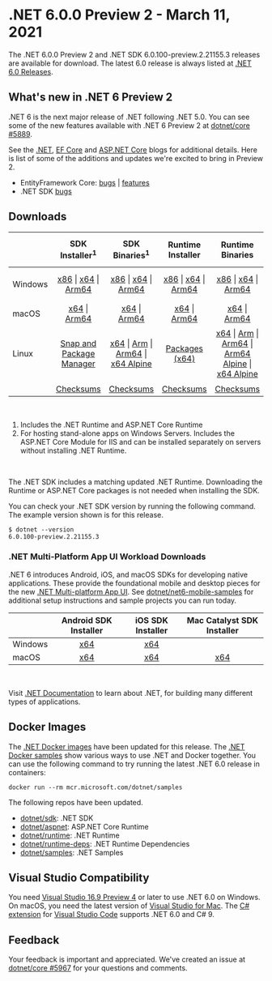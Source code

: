 # .NET 6.0.0 Preview 2 - March 11, 2021

The .NET 6.0.0 Preview 2 and .NET SDK 6.0.100-preview.2.21155.3 releases are available for download. The latest 6.0 release is always listed at [.NET 6.0 Releases](../README.md).

## What's new in .NET 6 Preview 2

.NET 6 is the next major release of .NET following .NET 5.0. You can see some of the new features available with .NET 6 Preview 2 at [dotnet/core #5889](https://github.com/dotnet/core/issues/5889).

See the [.NET][dotnet-blog], [EF Core][ef-blog] and [ASP.NET Core][aspnet-blog] blogs for additional details.
Here is list of some of the additions and updates we're excited to bring in Preview 2. 

* EntityFramework Core: [bugs][ef_bugs] | [features][ef_features]
* .NET SDK [bugs][sdk_bugs]

## Downloads

|           | SDK Installer<sup>1</sup>                        | SDK Binaries<sup>1</sup>                 | Runtime Installer                                        | Runtime Binaries                                 | ASP.NET Core Runtime           |Windows Desktop Runtime          |
| --------- | :------------------------------------------:     | :----------------------:                 | :---------------------------:                            | :-------------------------:                      | :-----------------:            | :-----------------:            |
| Windows   | [x86][dotnet-sdk-win-x86.exe] \| [x64][dotnet-sdk-win-x64.exe] \| [Arm64][dotnet-sdk-win-arm64.exe] | [x86][dotnet-sdk-win-x86.zip] \| [x64][dotnet-sdk-win-x64.zip] \|  [Arm64][dotnet-sdk-win-arm64.zip] | [x86][dotnet-runtime-win-x86.exe] \| [x64][dotnet-runtime-win-x64.exe] \| [Arm64][dotnet-runtime-win-arm64.exe] | [x86][dotnet-runtime-win-x86.zip] \| [x64][dotnet-runtime-win-x64.zip] \| [Arm64][dotnet-runtime-win-arm64.zip] | [x86][aspnetcore-runtime-win-x86.exe] \| [x64][aspnetcore-runtime-win-x64.exe] \|<br> [Hosting Bundle][dotnet-hosting-win.exe]<sup>2</sup> | [x86][windowsdesktop-runtime-win-x86.exe] \| [x64][windowsdesktop-runtime-win-x64.exe] \| [Arm64][windowsdesktop-runtime-win-Arm64.exe] |
| macOS     | [x64][dotnet-sdk-osx-x64.pkg] \| [Arm64][dotnet-sdk-osx-arm64.pkg] | [x64][dotnet-sdk-osx-x64.tar.gz]  \| [Arm64][dotnet-sdk-osx-arm64.tar.gz]  | [x64][dotnet-runtime-osx-x64.pkg] \| [Arm64][dotnet-runtime-osx-Arm64.pkg] | [x64][dotnet-runtime-osx-x64.tar.gz] \| [Arm64][dotnet-runtime-osx-Arm64.tar.gz] | [x64][aspnetcore-runtime-osx-x64.tar.gz] \| [Arm64][aspnetcore-runtime-osx-Arm64.tar.gz]  | - |<sup>1</sup>
| Linux     |  [Snap and Package Manager](6.0.0-preview.2-install-instructions.md) | [x64][dotnet-sdk-linux-x64.tar.gz] \| [Arm][dotnet-sdk-linux-arm.tar.gz] \| [Arm64][dotnet-sdk-linux-arm64.tar.gz] \| [x64 Alpine][dotnet-sdk-linux-musl-x64.tar.gz] | [Packages (x64)][linux-packages] | [x64][dotnet-runtime-linux-x64.tar.gz] \| [Arm][dotnet-runtime-linux-arm.tar.gz] \| [Arm64][dotnet-runtime-linux-arm64.tar.gz] \| [Arm64 Alpine][dotnet-runtime-linux-musl-arm64.tar.gz] \| [x64 Alpine][dotnet-runtime-linux-musl-x64.tar.gz] | [x64][aspnetcore-runtime-linux-x64.tar.gz]<sup>1</sup>  \| [Arm][aspnetcore-runtime-linux-arm.tar.gz] \| [Arm64][aspnetcore-runtime-linux-arm64.tar.gz]<sup>1</sup>  \| [x64 Alpine][aspnetcore-runtime-linux-musl-x64.tar.gz] \| [Arm64 Alpine][aspnetcore-runtime-linux-musl-arm64.tar.gz] | - | <sup>1</sup> |
|  | [Checksums][checksums-sdk]                             | [Checksums][checksums-sdk]                                      | [Checksums][checksums-runtime]                             | [Checksums][checksums-runtime]  | [Checksums][checksums-runtime]  | [Checksums][checksums-runtime]

</br>

1. Includes the .NET Runtime and ASP.NET Core Runtime
2. For hosting stand-alone apps on Windows Servers. Includes the ASP.NET Core Module for IIS and can be installed separately on servers without installing .NET Runtime.

</br>

The .NET SDK includes a matching updated .NET Runtime. Downloading the Runtime or ASP.NET Core packages is not needed when installing the SDK.

You can check your .NET SDK version by running the following command. The example version shown is for this release.

```console
$ dotnet --version
6.0.100-preview.2.21155.3
```

### .NET Multi-Platform App UI Workload Downloads

.NET 6 introduces Android, iOS, and macOS SDKs for developing native applications. These provide the foundational mobile and desktop pieces for the new [.NET Multi-platform App UI](https://github.com/dotnet/maui). See [dotnet/net6-mobile-samples](https://github.com/dotnet/net6-mobile-samples) for additional setup instructions and sample projects you can run today.

|           | Android SDK Installer                        | iOS SDK Installer                 | Mac Catalyst SDK Installer                 | 
| --------- | :------------------------------------------:     | :----------------------:                 | :----------------------:                 |
| Windows   | [x64][android-win] | [x64][ios-win]  | |
| macOS   | [x64][android-mac] | [x64][ios-mac]  | [x64][maccatalyst-mac]  |

</br>

Visit [.NET Documentation](https://docs.microsoft.com/dotnet/core/) to learn about .NET, for building many different types of applications.


## Docker Images

The [.NET Docker images](https://hub.docker.com/_/microsoft-dotnet) have been updated for this release. The [.NET Docker samples](https://github.com/dotnet/dotnet-docker/blob/master/samples/README.md) show various ways to use .NET and Docker together. You can use the following command to try running the latest .NET 6.0 release in containers:

```console
docker run --rm mcr.microsoft.com/dotnet/samples
```

The following repos have been updated.

* [dotnet/sdk](https://hub.docker.com/_/microsoft-dotnet-sdk/): .NET SDK
* [dotnet/aspnet](https://hub.docker.com/_/microsoft-dotnet-aspnet/): ASP.NET Core Runtime
* [dotnet/runtime](https://hub.docker.com/_/microsoft-dotnet-runtime/): .NET Runtime
* [dotnet/runtime-deps](https://hub.docker.com/_/microsoft-dotnet-runtime-deps/): .NET Runtime Dependencies
* [dotnet/samples](https://hub.docker.com/_/microsoft-dotnet-samples/): .NET Samples

## Visual Studio Compatibility

You need [Visual Studio 16.9 Preview 4](https://visualstudio.microsoft.com) or later to use .NET 6.0 on Windows. On macOS, you need the latest version of [Visual Studio for Mac](https://visualstudio.microsoft.com/vs/mac/). The [C# extension](https://code.visualstudio.com/docs/languages/dotnet) for [Visual Studio Code](https://code.visualstudio.com/) supports .NET 6.0 and C# 9.


## Feedback

Your feedback is important and appreciated. We've created an issue at [dotnet/core #5967](https://github.com/dotnet/core/issues/5967) for your questions and comments.

[blob-runtime]: https://dotnetcli.blob.core.windows.net/dotnet/Runtime/
[blob-sdk]: https://dotnetcli.blob.core.windows.net/dotnet/Sdk/
[release-notes]: https://github.com/dotnet/core/blob/main/release-notes/6.0/preview/6.0.0-preview.2.md

[checksums-runtime]: https://dotnetcli.blob.core.windows.net/dotnet/checksums/6.0.0-preview.2-sha.txt
[checksums-sdk]: https://dotnetcli.blob.core.windows.net/dotnet/checksums/6.0.0-preview.2-sha.txt

[linux-install]: https://docs.microsoft.com/dotnet/core/install/linux
[linux-setup]: https://github.com/dotnet/core/blob/main/Documentation/linux-setup.md

[dotnet-blog]:  https://devblogs.microsoft.com/dotnet/announcing-net-6-preview-2/
[aspnet-blog]: https://devblogs.microsoft.com/aspnet/asp-net-core-updates-in-net-6-preview-2
[ef-blog]: https://devblogs.microsoft.com/dotnet/announcing-entity-framework-core-6-0-preview-2/
[ef_bugs]: https://github.com/dotnet/efcore/issues?q=is%3Aissue+milestone%3A6.0.0-preview2+is%3Aclosed+label%3Atype-bug
[ef_features]: https://github.com/dotnet/efcore/issues?q=is%3Aissue+milestone%3A6.0.0-preview2+is%3Aclosed+label%3Atype-enhancement

[aspnet_bugs]: https://github.com/aspnet/AspNetCore/issues?q=is%3Aissue+milestone%3A6.0.0-preview2+label%3ADone+label%3Abug
[aspnet_features]: https://github.com/aspnet/AspNetCore/issues?q=is%3Aissue+milestone%3A6.0.0-preview2+label%3ADone+label%3Aenhancement
[runtime_bugs]: https://github.com/dotnet/runtime/issues?utf8=%E2%9C%93&q=is%3Aissue+milestone%3A6.0+label%3Abug+
[runtime_features]: https://github.com/dotnet/runtime/issues?q=is%3Aissue+milestone%3A6.0+label%3Aenhancement

[sdk_bugs]: https://github.com/dotnet/sdk/issues?q=is%3Aissue+is%3Aclosed+milestone%3A6.0.1xx
[linux-packages]: 6.0.0-preview.2-install-instructions.md


[//]: # ( Runtime 6.0.0-preview.2.21154.6)
[dotnet-runtime-linux-arm.tar.gz]: https://download.visualstudio.microsoft.com/download/pr/8b73c053-23f8-4d2f-9566-04bca14c6dcb/7aea2327f5a57e552c82443746a2693b/dotnet-runtime-6.0.0-preview.2.21154.6-linux-arm.tar.gz
[dotnet-runtime-linux-arm64.tar.gz]: https://download.visualstudio.microsoft.com/download/pr/8015ee86-0721-4efc-86ea-f906898084d6/68bc54d347db3f4f9e016c8a32ba11ea/dotnet-runtime-6.0.0-preview.2.21154.6-linux-arm64.tar.gz
[dotnet-runtime-linux-musl-arm64.tar.gz]: https://download.visualstudio.microsoft.com/download/pr/f90b01ae-16b8-4635-98e5-2c5fd37f2a5f/5cdd644c60eb2aba19e302c1e6c9b7aa/dotnet-runtime-6.0.0-preview.2.21154.6-linux-musl-arm64.tar.gz
[dotnet-runtime-linux-musl-x64.tar.gz]: https://download.visualstudio.microsoft.com/download/pr/e4e3f21d-1057-4610-aeaf-dfa219d424f8/2f6d98e193d3d08b50c5fbce3d4c4ad6/dotnet-runtime-6.0.0-preview.2.21154.6-linux-musl-x64.tar.gz
[dotnet-runtime-linux-x64.tar.gz]: https://download.visualstudio.microsoft.com/download/pr/2c88db43-4d92-433d-b95f-81bc9118a67e/08ec34f28dca0af4e8cf551299aa4367/dotnet-runtime-6.0.0-preview.2.21154.6-linux-x64.tar.gz
[dotnet-runtime-osx-arm64.pkg]: https://download.visualstudio.microsoft.com/download/pr/3de6add5-a77c-4621-bf77-1722073ac0a7/4535dfffd67bbbf59b06c1b59c0b2f29/dotnet-runtime-6.0.0-preview.2.21154.6-osx-arm64.pkg
[dotnet-runtime-osx-arm64.tar.gz]: https://download.visualstudio.microsoft.com/download/pr/cb98c2ee-cca5-4218-bfff-f7a809557e3e/4beba22c9a0c68729b5b26a1bb284323/dotnet-runtime-6.0.0-preview.2.21154.6-osx-arm64.tar.gz
[dotnet-runtime-osx-x64.pkg]: https://download.visualstudio.microsoft.com/download/pr/51cb50a7-c2e6-49f9-a172-e1dd0dd0f40f/d3cd57a2fc52ff8e85d8f52ba27f2e2f/dotnet-runtime-6.0.0-preview.2.21154.6-osx-x64.pkg
[dotnet-runtime-osx-x64.tar.gz]: https://download.visualstudio.microsoft.com/download/pr/915ecb99-2324-4dcc-a69d-01c4cd52e119/32ade9437306585ea2656fd8bdaef5d4/dotnet-runtime-6.0.0-preview.2.21154.6-osx-x64.tar.gz
[dotnet-runtime-win-arm64.exe]: https://download.visualstudio.microsoft.com/download/pr/3d6eb088-7e93-47e0-a60b-4126c2f52a35/ec3cee12fba7464c31043da34408a87e/dotnet-runtime-6.0.0-preview.2.21154.6-win-arm64.exe
[dotnet-runtime-win-arm64.zip]: https://download.visualstudio.microsoft.com/download/pr/72e707fa-8bc1-424f-b588-8e2d75c29680/d0e128b706c27ec1a43803332beb74cc/dotnet-runtime-6.0.0-preview.2.21154.6-win-arm64.zip
[dotnet-runtime-win-x64.exe]: https://download.visualstudio.microsoft.com/download/pr/8e797f52-3308-4b2a-befc-ff1f0c58f0d8/65f18aaea3a58537efbfdf98e1939d35/dotnet-runtime-6.0.0-preview.2.21154.6-win-x64.exe
[dotnet-runtime-win-x64.zip]: https://download.visualstudio.microsoft.com/download/pr/cebc9139-b042-46ec-b8bd-98b432536a00/d56de26bfdd627d5e6f2f88ae6c58c8a/dotnet-runtime-6.0.0-preview.2.21154.6-win-x64.zip
[dotnet-runtime-win-x86.exe]: https://download.visualstudio.microsoft.com/download/pr/5a094930-41b4-4f04-967f-9a3d33b8b6fa/af9b3d71c2ca497940d05765e55f07e1/dotnet-runtime-6.0.0-preview.2.21154.6-win-x86.exe
[dotnet-runtime-win-x86.zip]: https://download.visualstudio.microsoft.com/download/pr/e76ec995-5d51-4bd2-983f-ce1ad0f3605c/ea7fd63e7272ce7b482ec2e7ed9c6510/dotnet-runtime-6.0.0-preview.2.21154.6-win-x86.zip

[//]: # ( WindowsDesktop 6.0.0-preview.2.21154.2)
[windowsdesktop-runtime-win-arm64.exe]: https://download.visualstudio.microsoft.com/download/pr/3abda7f1-e93b-4aa5-ae35-9cfc09e1257a/f92e63d978f22d480adc74570112c074/windowsdesktop-runtime-6.0.0-preview.2.21154.2-win-arm64.exe
[windowsdesktop-runtime-win-x64.exe]: https://download.visualstudio.microsoft.com/download/pr/487e7b8f-bd02-4403-8032-27ae2dad9e8e/f959e79463be4ccc69b24c5754ca980e/windowsdesktop-runtime-6.0.0-preview.2.21154.2-win-x64.exe
[windowsdesktop-runtime-win-x86.exe]: https://download.visualstudio.microsoft.com/download/pr/343d8b74-b7d8-439c-9d7e-42cb15313f62/c5e2a3d0d3fa0d12347fb445b9640b79/windowsdesktop-runtime-6.0.0-preview.2.21154.2-win-x86.exe

[//]: # ( ASP 6.0.0-preview.2.21154.6)
[aspnetcore-runtime-linux-arm.tar.gz]: https://download.visualstudio.microsoft.com/download/pr/471390d6-e308-41d7-8727-57ff3878bd28/306c3671d0129187e5f82d63058820d8/aspnetcore-runtime-6.0.0-preview.2.21154.6-linux-arm.tar.gz
[aspnetcore-runtime-linux-arm64.tar.gz]: https://download.visualstudio.microsoft.com/download/pr/2439a067-d1e8-4f01-b0eb-fc36e2024eef/9ac2ce92d3465b6e0a4981014b098619/aspnetcore-runtime-6.0.0-preview.2.21154.6-linux-arm64.tar.gz
[aspnetcore-runtime-linux-musl-arm64.tar.gz]: https://download.visualstudio.microsoft.com/download/pr/88056730-b112-4b37-b9c9-2a28274499d4/640e171ccdf76103ef284d83cdea95e8/aspnetcore-runtime-6.0.0-preview.2.21154.6-linux-musl-arm64.tar.gz
[aspnetcore-runtime-linux-musl-x64.tar.gz]: https://download.visualstudio.microsoft.com/download/pr/d992937e-43f3-4f26-9c3c-39dd6e94c9e8/b8d49e845722a84e93178a383bf96e48/aspnetcore-runtime-6.0.0-preview.2.21154.6-linux-musl-x64.tar.gz
[aspnetcore-runtime-linux-x64.tar.gz]: https://download.visualstudio.microsoft.com/download/pr/49e8a9d0-78a5-4045-8813-924e1bf99372/da066c42bf329b46359c1bfefdda462d/aspnetcore-runtime-6.0.0-preview.2.21154.6-linux-x64.tar.gz
[aspnetcore-runtime-osx-arm64.tar.gz]: https://download.visualstudio.microsoft.com/download/pr/36ae4114-cd59-4107-97e5-85b337c4969b/44dd3dcb76d158b1dbb39fdd51db3dd9/aspnetcore-runtime-6.0.0-preview.2.21154.6-osx-arm64.tar.gz
[aspnetcore-runtime-osx-x64.tar.gz]: https://download.visualstudio.microsoft.com/download/pr/caa6644e-34b6-49ba-8c2d-4a0767d0763c/185c1925693b6028cd54d7e1b3c3c018/aspnetcore-runtime-6.0.0-preview.2.21154.6-osx-x64.tar.gz
[aspnetcore-runtime-win-arm64.zip]: https://download.visualstudio.microsoft.com/download/pr/3290547f-1fff-4f3d-a4ff-188ef8c09d1c/0b1734a65f4e839ac7c1ca48ea456791/aspnetcore-runtime-6.0.0-preview.2.21154.6-win-arm64.zip
[aspnetcore-runtime-win-x64.exe]: https://download.visualstudio.microsoft.com/download/pr/65c5f480-ee27-49fe-9402-c4bf16c5543b/8eb03f9c1530e079fd3475da0bcd5b88/aspnetcore-runtime-6.0.0-preview.2.21154.6-win-x64.exe
[aspnetcore-runtime-win-x64.zip]: https://download.visualstudio.microsoft.com/download/pr/4e958603-2934-4a0c-8867-060a09ce8d10/460f1ff233ba7511b74751d3df82111a/aspnetcore-runtime-6.0.0-preview.2.21154.6-win-x64.zip
[aspnetcore-runtime-win-x86.exe]: https://download.visualstudio.microsoft.com/download/pr/8a1e869b-4b6d-4127-97cb-d1d5a3814e94/aa7415b512d9ae37ecf88943f318eb60/aspnetcore-runtime-6.0.0-preview.2.21154.6-win-x86.exe
[aspnetcore-runtime-win-x86.zip]: https://download.visualstudio.microsoft.com/download/pr/d844044f-6a74-4ae7-950e-7a36296305fc/266a39da931e196d4fe2b2ba88f32ccd/aspnetcore-runtime-6.0.0-preview.2.21154.6-win-x86.zip
[dotnet-hosting-win.exe]: https://download.visualstudio.microsoft.com/download/pr/8f7df454-eea2-4b8c-9194-910fb611679f/8fa8d8415b488668b2d2c6a68e1c63d5/dotnet-hosting-6.0.0-preview.2.21154.6-win.exe

[//]: # ( SDK w.2.21155 )
[dotnet-sdk-linux-arm.tar.gz]: https://download.visualstudio.microsoft.com/download/pr/8c9dc65d-e004-4fe3-8327-4ba4c235095c/d16e99faf79b817b846f5734e94830de/dotnet-sdk-6.0.100-preview.2.21155.3-linux-arm.tar.gz
[dotnet-sdk-linux-arm64.tar.gz]: https://download.visualstudio.microsoft.com/download/pr/1d639275-6a89-45e9-a337-725c3ce49439/aa35a5e06539c6ffe1f81e74e45784e9/dotnet-sdk-6.0.100-preview.2.21155.3-linux-arm64.tar.gz
[dotnet-sdk-linux-musl-arm64.tar.gz]: https://download.visualstudio.microsoft.com/download/pr/cdc62c8d-ccf3-4296-a6e1-88db75ad0805/33648a6a493ad507671d01776abbfd76/dotnet-sdk-6.0.100-preview.2.21155.3-linux-musl-arm64.tar.gz
[dotnet-sdk-linux-musl-x64.tar.gz]: https://download.visualstudio.microsoft.com/download/pr/ae5c17cb-7e03-4564-85cc-c53abc3827b6/30b8f35934437db6f4b5a9624faaf872/dotnet-sdk-6.0.100-preview.2.21155.3-linux-musl-x64.tar.gz
[dotnet-sdk-linux-x64.tar.gz]: https://download.visualstudio.microsoft.com/download/pr/25c7e38e-0a6a-4d66-ac4e-b550a44b8a98/49128be84b903799259e7bebe8e9d969/dotnet-sdk-6.0.100-preview.2.21155.3-linux-x64.tar.gz
[dotnet-sdk-osx-arm64.pkg]: https://download.visualstudio.microsoft.com/download/pr/e5cbc909-e705-4bc1-9327-15c9f905a149/6da57e95a58cef98444698fa72378e23/dotnet-sdk-6.0.100-preview.2.21155.3-osx-arm64.pkg
[dotnet-sdk-osx-arm64.tar.gz]: https://download.visualstudio.microsoft.com/download/pr/37b33b92-1f3e-4f72-a636-d82fd01bb725/792c44980047c5c77a8a07916db87783/dotnet-sdk-6.0.100-preview.2.21155.3-osx-arm64.tar.gz
[dotnet-sdk-osx-x64.pkg]: https://download.visualstudio.microsoft.com/download/pr/5e10dc75-294e-49f4-972e-218ae86191a3/e46d3533c30c8a864252a334820263a9/dotnet-sdk-6.0.100-preview.2.21155.3-osx-x64.pkg
[dotnet-sdk-osx-x64.tar.gz]: https://download.visualstudio.microsoft.com/download/pr/da2b7ceb-4248-4d0b-ba7f-7f60c3e704b6/fa7a19c67639e0bff34cdd93e303d431/dotnet-sdk-6.0.100-preview.2.21155.3-osx-x64.tar.gz
[dotnet-sdk-win-arm64.exe]: https://download.visualstudio.microsoft.com/download/pr/a8c2e17e-fdd4-4f7f-ad2b-a1a7d05b49c9/cc664a6b59e1f585a71bf9f19c4728ea/dotnet-sdk-6.0.100-preview.2.21155.3-win-arm64.exe
[dotnet-sdk-win-arm64.zip]: https://download.visualstudio.microsoft.com/download/pr/f54929fa-5fca-46ec-87b3-6e8338e0794a/1741b333fd0bc6771d628e2ab8317d61/dotnet-sdk-6.0.100-preview.2.21155.3-win-arm64.zip
[dotnet-sdk-win-x64.exe]: https://download.visualstudio.microsoft.com/download/pr/2290b039-85d8-4d95-85f7-edbd9fcd118d/a64bef89625bc61db2a6832878610214/dotnet-sdk-6.0.100-preview.2.21155.3-win-x64.exe
[dotnet-sdk-win-x64.zip]: https://download.visualstudio.microsoft.com/download/pr/5b31ca8e-f684-4de7-9889-c53ce6cf9a3c/e85b1ef8dc6004c5f5bd0019771b21c5/dotnet-sdk-6.0.100-preview.2.21155.3-win-x64.zip
[dotnet-sdk-win-x86.exe]: https://download.visualstudio.microsoft.com/download/pr/867f39f5-2b26-4eb0-8924-d55de52cd3f3/6cec1d027f099d69ba335ec309d87529/dotnet-sdk-6.0.100-preview.2.21155.3-win-x86.exe
[dotnet-sdk-win-x86.zip]: https://download.visualstudio.microsoft.com/download/pr/9f0adbca-2b5e-435c-91f0-48873304ab7d/4bcbacd1506ac33b62c439cd5ebed32a/dotnet-sdk-6.0.100-preview.2.21155.3-win-x86.zip

[//]: # ( MAUI )
[ios-win]:  https://bosstoragemirror.azureedge.net/wrench/main/98c8649d0c7d1e3c4c8d8d09e022befa853fb1e7/4541181/package/Microsoft.NET.Workload.iOS.14.4.100-ci.main.1192.msi
[ios-mac]: https://bosstoragemirror.azureedge.net/wrench/main/98c8649d0c7d1e3c4c8d8d09e022befa853fb1e7/4541181/package/notarized/Microsoft.iOS.Bundle.14.4.100-ci.main.1192.pkg
[maccatalyst-mac]: https://bosstoragemirror.azureedge.net/wrench/main/98c8649d0c7d1e3c4c8d8d09e022befa853fb1e7/4541181/package/notarized/Microsoft.MacCatalyst.Bundle.14.3.100-ci.main.337.pkg
[android-win]: https://dl.internalx.com/vsts-devdiv/Xamarin.Android/public/net6/4534967/main/f4d8fe238b15eadfc7842749bf13e5fca3e2f2d2/Microsoft.NET.Workload.Android.11.0.200.148.msi
[android-mac]: https://dl.internalx.com/vsts-devdiv/Xamarin.Android/public/net6/4534967/main/f4d8fe238b15eadfc7842749bf13e5fca3e2f2d2/Microsoft.NET.Workload.Android-11.0.200-ci.f4d8fe238b15eadfc7842749bf13e5fca3e2f2d2.148.pkg

[//]: # ( Symbols )
